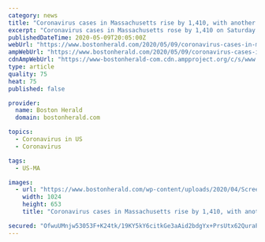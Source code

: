 ```yaml
---
category: news
title: "Coronavirus cases in Massachusetts rise by 1,410, with another 138"
excerpt: "Coronavirus cases in Massachusetts rose by 1,410 on Saturday as the state reported another 138 deaths, including 85 at long-term care facilities that are being disproportionately ravaged by the"
publishedDateTime: 2020-05-09T20:05:00Z
webUrl: "https://www.bostonherald.com/2020/05/09/coronavirus-cases-in-massachusetts-rise-by-1410-with-another-138/"
ampWebUrl: "https://www.bostonherald.com/2020/05/09/coronavirus-cases-in-massachusetts-rise-by-1410-with-another-138/amp/"
cdnAmpWebUrl: "https://www-bostonherald-com.cdn.ampproject.org/c/s/www.bostonherald.com/2020/05/09/coronavirus-cases-in-massachusetts-rise-by-1410-with-another-138/amp/"
type: article
quality: 75
heat: 75
published: false

provider:
  name: Boston Herald
  domain: bostonherald.com

topics:
  - Coronavirus in US
  - Coronavirus

tags:
  - US-MA

images:
  - url: "https://www.bostonherald.com/wp-content/uploads/2020/04/Screen-Shot-2020-04-20-at-1.43.44-PM.png?w=1024&h=653"
    width: 1024
    height: 653
    title: "Coronavirus cases in Massachusetts rise by 1,410, with another 138"

secured: "OfwuUMnjw53053F+K24tk/19KY5kY6citkGe3aAid2bdgYx+PrsUtx62QuraPv11jqqz2CSt7VFtOTOLfgnn1r7ar+4uzLu6CKk/V7915lCu66j0lQ3tSNAUgUuuI9FRhqj//fS4Yd2VPmu9Cuu/XsuuvB3SBhO6axpZJZ9ZOyTIBO+yVePl8TTHYSKxMrxCdm6c1azKdQ3zjL5txkFASf8Y8zue7PaMgSq0FXtFIhohMk3AgAuOP9T/uGiXiJs47y+cFevkiBNzdBhtsFyewIsHbys7w7Vtz+JqhIkOstwS1D9ZtD+iUQuGvZao6Rhwvf1sx6wk++XVPQrFqjo0QgvjkwQbsN04/UcmCtHij6bH4mXbjAFwwe3boaG/MoEEAVPeeBgQpl3a8kYLZyZyz/AajWwk4o86G3LUag1KWDjccDcfqXeI1QLEgVu5nC7jEpRdGRHvUla8UMno16nYwlAgzKroLe0fCGjgAs2tsRg=;l5bTOonoVgO3MxMBJxAbRA=="
---
```


